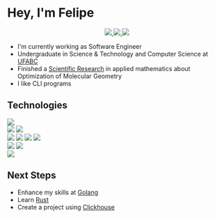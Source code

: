 # Hey, I'm Felipe

<p align="center">
    <a href="https://www.linkedin.com/in/felipe-fernandes-449b6219b/" target="_blank">
        <img src="https://img.shields.io/badge/LinkedIn-0077B5?style=for-the-badge&logo=linkedin&logoColor=white">
    </a>
    <a href="https://github.com/Mewbi" target="_blank">
        <img src="https://img.shields.io/badge/Github-181717?style=for-the-badge&logo=github&logoColor=white">
    </a>
    <a href="mailto:felipefernandesgsc@gmail.com" target="_blank">
        <img src="https://img.shields.io/badge/Gmail-D14836?style=for-the-badge&logo=gmail&logoColor=white">
    </a>
</p>

- I'm currently working as Software Engineer
- Undergraduate in Science & Technology and Computer Science at [UFABC](https://www.ufabc.edu.br/)
- Finished a [Scientific Research](https://github.com/Mewbi/ic) in applied mathematics about Optimization of Molecular Geometry
- I like CLI programs

## Technologies

<div>
    <img src="https://img.shields.io/badge/OS-Linux-black?style=for-the-badge&logo=Linux&logoColor=white">
</div>

<div>
    <img src="https://img.shields.io/badge/Editor-Neovim-darkblue?style=for-the-badge&logo=Neovim">
    <img src="https://img.shields.io/badge/Editor-VSCode-darkblue?style=for-the-badge&logo=Visual%20Studio%20Code">
</div>

<div>
    <img src="https://img.shields.io/badge/Code-Go-blue?style=for-the-badge&logo=Go">
    <img src="https://img.shields.io/badge/Code-Python-blue?style=for-the-badge&logo=Python&logoColor=orange">
    <img src="https://img.shields.io/badge/Code-Lua-blue?style=for-the-badge&logo=Lua&logoColor=darkblue">
    <img src="https://img.shields.io/badge/Code-Bash-blue?style=for-the-badge&logo=GNU%20Bash&logoColor=white">
</div>

<div>
    <img src="https://img.shields.io/badge/Database-MySQL-lightblue?style=for-the-badge&logo=MySQL&logoColor=white">
    <img src="https://img.shields.io/badge/Database-Redis-lightblue?style=for-the-badge&logo=Redis">
</div>

<div>
    <img src="https://img.shields.io/badge/GIT-red?style=for-the-badge&logo=Git&logoColor=white">
</div>

## Next Steps

- Enhance my skills at [Golang](https://go.dev/)
- Learn [Rust](https://www.rust-lang.org/)
- Create a project using [Clickhouse](https://clickhouse.com/)
